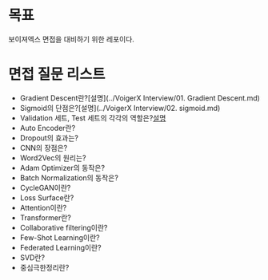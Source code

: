# 목표

보이져엑스 면접을 대비하기 위한 레포이다.



# 면접 질문 리스트

- Gradient Descent란?[설명](../VoigerX Interview/01. Gradient Descent.md)
- Sigmoid의 단점은?[설명](../VoigerX Interview/02. sigmoid.md)
- Validation 세트, Test 세트의 각각의 역할은?[설명]()
- Auto Encoder란?
- Dropout의 효과는?
- CNN의 장점은?
- Word2Vec의 원리는?
- Adam Optimizer의 동작은?
- Batch Normalization의 동작은?
- CycleGAN이란?
- Loss Surface란?
- Attention이란?
- Transformer란?
- Collaborative filtering이란?
- Few-Shot Learning이란?
- Federated Learning이란?
- SVD란?
- 중심극한정리란?